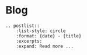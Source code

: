 # Blog

```{eval-rst}
.. postlist::
    :list-style: circle
    :format: {date} - {title}
    :excerpts:
    :expand: Read more ...
```
